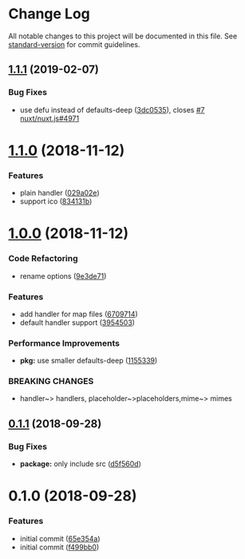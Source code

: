 # Change Log

All notable changes to this project will be documented in this file. See [standard-version](https://github.com/conventional-changelog/standard-version) for commit guidelines.

<a name="1.1.1"></a>
## [1.1.1](https://github.com/nuxt/serve-placeholder/compare/v1.1.0...v1.1.1) (2019-02-07)


### Bug Fixes

* use defu instead of defaults-deep ([3dc0535](https://github.com/nuxt/serve-placeholder/commit/3dc0535)), closes [#7](https://github.com/nuxt/serve-placeholder/issues/7) [nuxt/nuxt.js#4971](https://github.com/nuxt/nuxt.js/issues/4971)



<a name="1.1.0"></a>
# [1.1.0](https://github.com/nuxt/serve-placeholder/compare/v1.0.0...v1.1.0) (2018-11-12)


### Features

* plain handler ([029a02e](https://github.com/nuxt/serve-placeholder/commit/029a02e))
* support ico ([834131b](https://github.com/nuxt/serve-placeholder/commit/834131b))



<a name="1.0.0"></a>
# [1.0.0](https://github.com/nuxt/serve-placeholder/compare/v0.1.1...v1.0.0) (2018-11-12)


### Code Refactoring

* rename options ([9e3de71](https://github.com/nuxt/serve-placeholder/commit/9e3de71))


### Features

* add handler for map files ([6709714](https://github.com/nuxt/serve-placeholder/commit/6709714))
* default handler support ([3954503](https://github.com/nuxt/serve-placeholder/commit/3954503))


### Performance Improvements

* **pkg:** use smaller defaults-deep ([1155339](https://github.com/nuxt/serve-placeholder/commit/1155339))


### BREAKING CHANGES

* handler~> handlers, placeholder~>placeholders,mime~> mimes



<a name="0.1.1"></a>
## [0.1.1](https://github.com/nuxt/serve-placeholder/compare/v0.1.0...v0.1.1) (2018-09-28)


### Bug Fixes

* **package:** only include src ([d5f560d](https://github.com/nuxt/serve-placeholder/commit/d5f560d))



<a name="0.1.0"></a>
# 0.1.0 (2018-09-28)


### Features

* initial commit ([65e354a](https://github.com/nuxt/serve-placeholder/commit/65e354a))
* initial commit ([f499bb0](https://github.com/nuxt/serve-placeholder/commit/f499bb0))
